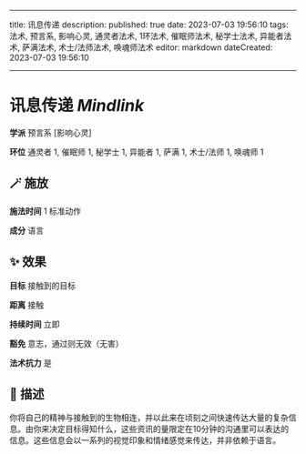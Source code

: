 
---
title: 讯息传递
description: 
published: true
date: 2023-07-03 19:56:10
tags: 法术, 预言系, 影响心灵, 通灵者法术, 1环法术, 催眠师法术, 秘学士法术, 异能者法术, 萨满法术, 术士/法师法术, 唤魂师法术
editor: markdown
dateCreated: 2023-07-03 19:56:10

---

# **讯息传递** *Mindlink*

**学派** 预言系 \[影响心灵\] 

**环位** 通灵者 1, 催眠师 1, 秘学士 1, 异能者 1, 萨满 1, 术士/法师 1, 唤魂师 1

## 🪄 施放

**施法时间** 1 标准动作

**成分** 语言

## ✨ 效果 

**目标** 接触到的目标 

**距离** 接触  

**持续时间** 立即 

**豁免** 意志，通过则无效（无害）

**法术抗力** 是

## 📖 描述

你将自己的精神与接触到的生物相连，并以此来在顷刻之间快速传达大量的复杂信息。由你来决定目标得知什么，这些资讯的量限定在10分钟的沟通里可以表达的信息。这些信息会以一系列的视觉印象和情绪感觉来传达，并非依赖于语言。
    